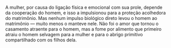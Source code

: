 ﻿A mulher, por causa do ligação física e emocional com sua prole, depende da cooperação do homem, e isso a impulsionou para a proteção acolhedora do matrimônio. Mas nenhum impulso biológico direto levou o homem ao matrimônio — muito menos o manteve nele. Não foi o amor que tornou o casamento atraente para o homem, mas a fome por alimento que primeiro atraiu o homem selvagem para a mulher e para o abrigo primitivo compartilhado com os filhos dela.
